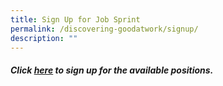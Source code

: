 ```yaml
---
title: Sign Up for Job Sprint
permalink: /discovering-goodatwork/signup/
description: ""
---
```

##### Click [here](https://www.gevme.com/43276652/registration/order/form) to sign up for the available positions. 